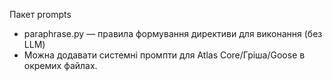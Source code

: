 Пакет prompts

- paraphrase.py — правила формування директиви для виконання (без LLM)
- Можна додавати системні промпти для Atlas Core/Гріша/Goose в окремих файлах.
